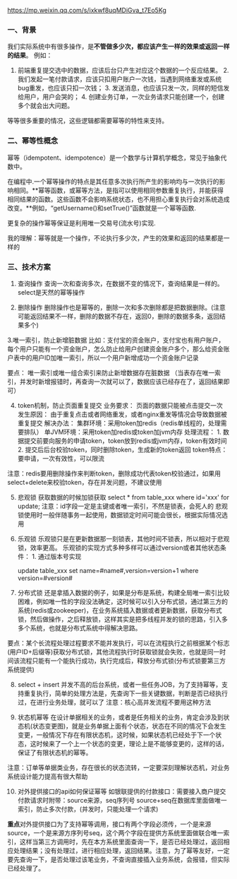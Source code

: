 https://mp.weixin.qq.com/s/ixkwf8uqMDiGva_t7Eo5Kg

### 一、背景

我们实际系统中有很多操作，是**不管做多少次，都应该产生一样的效果或返回一样的结果**。  例如： 

1. 前端重复提交选中的数据，应该后台只产生对应这个数据的一个反应结果。  2. 我们发起一笔付款请求，应该只扣用户账户一次钱，当遇到网络重发或系统bug重发，也应该只扣一次钱；  3. 发送消息，也应该只发一次，同样的短信发给用户，用户会哭的；  4. 创建业务订单，一次业务请求只能创建一个，创建多个就会出大问题。 

等等很多重要的情况，这些逻辑都需要幂等的特性来支持。 

### 二、幂等性概念 

幂等（idempotent、idempotence）是一个数学与计算机学概念，常见于抽象代数中。 

在编程中.一个幂等操作的特点是其任意多次执行所产生的影响均与一次执行的影响相同。**幂等函数，或幂等方法，是指可以使用相同参数重复执行，并能获得相同结果的函数。这些函数不会影响系统状态，也不用担心重复执行会对系统造成改变。**例如，“getUsername()和setTrue()”函数就是一个幂等函数. 

更复杂的操作幂等保证是利用唯一交易号(流水号)实现. 

我的理解：幂等就是一个操作，不论执行多少次，产生的效果和返回的结果都是一样的 

### 三、技术方案 

1. 查询操作  查询一次和查询多次，在数据不变的情况下，查询结果是一样的。select是天然的幂等操作 

2. 删除操作  删除操作也是幂等的，删除一次和多次删除都是把数据删除。(注意可能返回结果不一样，删除的数据不存在，返回0，删除的数据多条，返回结果多个) 

3.唯一索引，防止新增脏数据  比如：支付宝的资金账户，支付宝也有用户账户，每个用户只能有一个资金账户，怎么防止给用户创建资金账户多个，那么给资金账户表中的用户ID加唯一索引，所以一个用户新增成功一个资金账户记录 

要点：  唯一索引或唯一组合索引来防止新增数据存在脏数据  （当表存在唯一索引，并发时新增报错时，再查询一次就可以了，数据应该已经存在了，返回结果即可） 

4. token机制，防止页面重复提交  业务要求：  页面的数据只能被点击提交一次  发生原因：  由于重复点击或者网络重发，或者nginx重发等情况会导致数据被重复提交  解决办法：  集群环境：采用token加redis（redis单线程的，处理需要排队）  单JVM环境：采用token加redis或token加jvm内存  处理流程：  1. 数据提交前要向服务的申请token，token放到redis或jvm内存，token有效时间  2. 提交后后台校验token，同时删除token，生成新的token返回  token特点：  要申请，一次有效性，可以限流 

注意：redis要用删除操作来判断token，删除成功代表token校验通过，如果用select+delete来校验token，存在并发问题，不建议使用 

5. 悲观锁  获取数据的时候加锁获取  select * from table_xxx where id='xxx' for update;  注意：id字段一定是主键或者唯一索引，不然是锁表，会死人的  悲观锁使用时一般伴随事务一起使用，数据锁定时间可能会很长，根据实际情况选用 

6. 乐观锁  乐观锁只是在更新数据那一刻锁表，其他时间不锁表，所以相对于悲观锁，效率更高。 乐观锁的实现方式多种多样可以通过version或者其他状态条件：  1. 通过版本号实现

   update table_xxx set name=#name#,version=version+1 where version=#version# 



7. 分布式锁  还是拿插入数据的例子，如果是分布是系统，构建全局唯一索引比较困难，例如唯一性的字段没法确定，这时候可以引入分布式锁，通过第三方的系统(redis或zookeeper)，在业务系统插入数据或者更新数据，获取分布式锁，然后做操作，之后释放锁，这样其实是把多线程并发的锁的思路，引入多多个系统，也就是分布式系统中得解决思路。 

要点：某个长流程处理过程要求不能并发执行，可以在流程执行之前根据某个标志(用户ID+后缀等)获取分布式锁，其他流程执行时获取锁就会失败，也就是同一时间该流程只能有一个能执行成功，执行完成后，释放分布式锁(分布式锁要第三方系统提供) 

8. select + insert  并发不高的后台系统，或者一些任务JOB，为了支持幂等，支持重复执行，简单的处理方法是，先查询下一些关键数据，判断是否已经执行过，在进行业务处理，就可以了  注意：核心高并发流程不要用这种方法 

9. 状态机幂等  在设计单据相关的业务，或者是任务相关的业务，肯定会涉及到状态机(状态变更图)，就是业务单据上面有个状态，状态在不同的情况下会发生变更，一般情况下存在有限状态机，这时候，如果状态机已经处于下一个状态，这时候来了一个上一个状态的变更，理论上是不能够变更的，这样的话，保证了有限状态机的幂等。 

注意：订单等单据类业务，存在很长的状态流转，一定要深刻理解状态机，对业务系统设计能力提高有很大帮助 

10. 对外提供接口的api如何保证幂等  如银联提供的付款接口：需要接入商户提交付款请求时附带：source来源，seq序列号  source+seq在数据库里面做唯一索引，防止多次付款，(并发时，只能处理一个请求) 

**重点**对外提供接口为了支持幂等调用，接口有两个字段必须传，一个是来源source，一个是来源方序列号seq，这个两个字段在提供方系统里面做联合唯一索引，这样当第三方调用时，先在本方系统里面查询一下，是否已经处理过，返回相应处理结果；没有处理过，进行相应处理，返回结果。注意，为了幂等友好，一定要先查询一下，是否处理过该笔业务，不查询直接插入业务系统，会报错，但实际已经处理了。 
